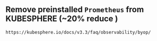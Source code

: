 ## Remove preinstalled `Prometheus` from KUBESPHERE (~20% reduce )
```
https://kubesphere.io/docs/v3.3/faq/observability/byop/
```



